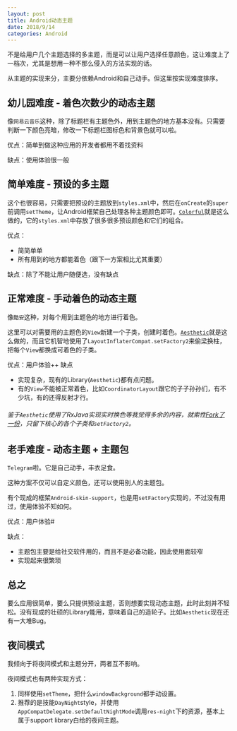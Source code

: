 ```yaml
---
layout: post
title: Android动态主题
date: 2018/9/14
categories: Android
---
```


不是给用户几个主题选择的多主题，而是可以让用户选择任意颜色，这让难度上了一档次，尤其是想用一种不那么侵入的方法实现的话。

从主题的实现来分，主要分依赖Android和自己动手。但这里按实现难度排序。

<!--more-->

## 幼儿园难度 - 着色次数少的动态主题

像`网易云音乐`这种，除了标题栏有主题色外，用到主题色的地方基本没有。只需要判断一下颜色亮暗，修改一下标题栏图标色和背景色就可以啦。

优点：简单到做这种应用的开发者都用不着找资料

缺点：使用体验很一般

## 简单难度 - 预设的多主题

这个也很容易，只需要把预设的主题放到`styles.xml`中，然后在`onCreate`的`super`前调用`setTheme`，让Android框架自己处理各种主题颜色即可。[`Colorful`](https://github.com/garretyoder/Colorful)就是这么做的，它的`styles.xml`中存放了很多很多预设颜色和它们的组合。

优点：

- 简简单单
- 所有用到的地方都能着色（跟下一方案相比尤其重要）

缺点：除了不能让用户随便选，没有缺点

## 正常难度 - 手动着色的动态主题

像`酷安`这种，对每个用到主题色的地方进行着色。

这里可以对需要用的主题色的`View`新建一个子类，创建时着色。[`Aesthetic`](https://github.com/afollestad/aesthetic)就是这么做的，而且它机智地使用了`LayoutInflaterCompat.setFactory2`来偷梁换柱，把每个`View`都换成可着色的子类。

优点：用户体验++
缺点

- 实现复杂，现有的Library(`Aesthetic`)都有点问题。
- 有的`View`不能被正常着色，比如`CoordinatorLayout`跟它的子子孙孙们，有不少坑，有的还得反射才行。

###### 鉴于`Aesthetic`使用了RxJava实现实时换色等我觉得多余的内容，就索性[Fork了一份](https://github.com/DeweyReed/aesthetic/tree/reed-dev)，只留下核心的各个子类和`setFactory2`。

## 老手难度 - 动态主题 + 主题包

`Telegram`啦。它是自己动手，丰衣足食。

这种方案不仅可以自定义颜色，还可以使用别人的主题包。

有个现成的框架`Android-skin-support`，也是用`setFactory`实现的，不过没有用过，使用体验不知如何。

优点：用户体验#

缺点：

- 主题包主要是给社交软件用的，而且不是必备功能，因此使用面较窄
- 实现起来很繁琐

## 总之

要么应用很简单，要么只提供预设主题，否则想要实现动态主题，此时此刻并不轻松。没有现成的壮硕的Library能用，意味着自己的造轮子。比如`Aesthetic`现在还有一大堆Bug。

## 夜间模式

我倾向于将夜间模式和主题分开，两者互不影响。

夜间模式也有两种实现方式：

1. 同样使用`setTheme`，把什么`windowBackground`都手动设置。
1. 推荐的是技能`DayNight`style，并使用`AppCompatDelegate.setDefaultNightMode`调用`res-night`下的资源，基本上属于support library白给的夜间主题。
